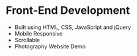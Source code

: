 # Front-End Development
- Built using HTML, CSS, JavaScript and jQuery
- Mobile Responsive
- Scrollable
- Photography Website Demo
